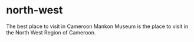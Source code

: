 # north-west
The best place to visit in Cameroon
 Mankon Museum is the place to visit in the North West Region of Cameroon.
